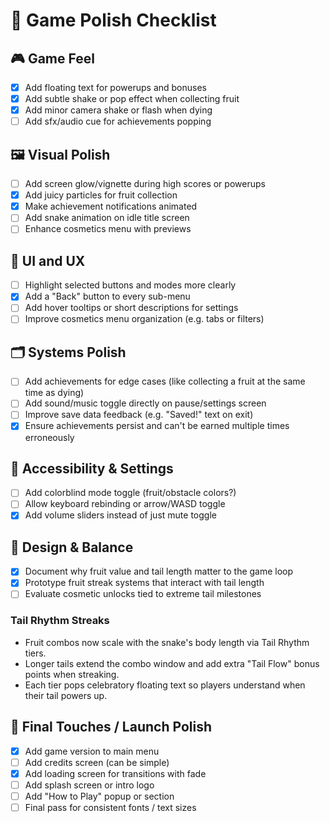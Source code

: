 
# 🧪 Game Polish Checklist

## 🎮 Game Feel
- [x] Add floating text for powerups and bonuses
- [x] Add subtle shake or pop effect when collecting fruit
- [x] Add minor camera shake or flash when dying
- [ ] Add sfx/audio cue for achievements popping

## 🖼️ Visual Polish
- [ ] Add screen glow/vignette during high scores or powerups
- [x] Add juicy particles for fruit collection
- [x] Make achievement notifications animated
- [ ] Add snake animation on idle title screen
- [ ] Enhance cosmetics menu with previews

## 🧭 UI and UX
- [ ] Highlight selected buttons and modes more clearly
- [x] Add a "Back" button to every sub-menu
- [ ] Add hover tooltips or short descriptions for settings
- [ ] Improve cosmetics menu organization (e.g. tabs or filters)

## 🗂️ Systems Polish
- [ ] Add achievements for edge cases (like collecting a fruit at the same time as dying)
- [ ] Add sound/music toggle directly on pause/settings screen
- [ ] Improve save data feedback (e.g. "Saved!" text on exit)
- [x] Ensure achievements persist and can't be earned multiple times erroneously

## 🧠 Accessibility & Settings
- [ ] Add colorblind mode toggle (fruit/obstacle colors?)
- [ ] Allow keyboard rebinding or arrow/WASD toggle
- [x] Add volume sliders instead of just mute toggle

## 🎯 Design & Balance
- [x] Document why fruit value and tail length matter to the game loop
- [x] Prototype fruit streak systems that interact with tail length
- [ ] Evaluate cosmetic unlocks tied to extreme tail milestones

### Tail Rhythm Streaks
- Fruit combos now scale with the snake's body length via Tail Rhythm tiers.
- Longer tails extend the combo window and add extra "Tail Flow" bonus points when streaking.
- Each tier pops celebratory floating text so players understand when their tail powers up.

## 🏁 Final Touches / Launch Polish
- [x] Add game version to main menu
- [ ] Add credits screen (can be simple)
- [x] Add loading screen for transitions with fade
- [ ] Add splash screen or intro logo
- [ ] Add "How to Play" popup or section
- [ ] Final pass for consistent fonts / text sizes

